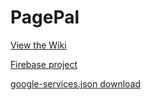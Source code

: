 # PagePal

[View the Wiki](https://github.com/CMPUT301W19T21/PagePal/wiki)

[Firebase project](https://console.firebase.google.com/u/1/project/pagepal-5b78c/overview)

[google-services.json download](https://console.firebase.google.com/m/mobilesdk/projects/1018372148415/clients/android%3Aca.team21.pagepal/artifacts/2?param=%5B%22getArtifactRequest%22%2Cnull%2C%22android%3Aca.team21.pagepal%22%2C%222%22%2C%221018372148415%22%5D&authuser=1)